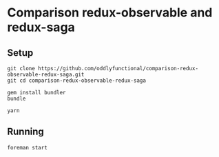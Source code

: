 # Comparison redux-observable and redux-saga

## Setup

```
git clone https://github.com/oddlyfunctional/comparison-redux-observable-redux-saga.git
git cd comparison-redux-observable-redux-saga

gem install bundler
bundle

yarn
```

## Running

```
foreman start
```
